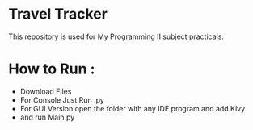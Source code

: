 # Travel Tracker

This repository is used for My Programming II subject practicals.

# How to Run :
- Download Files
- For Console Just Run .py
- For GUI Version open the folder with any IDE program and add Kivy
- and run Main.py
